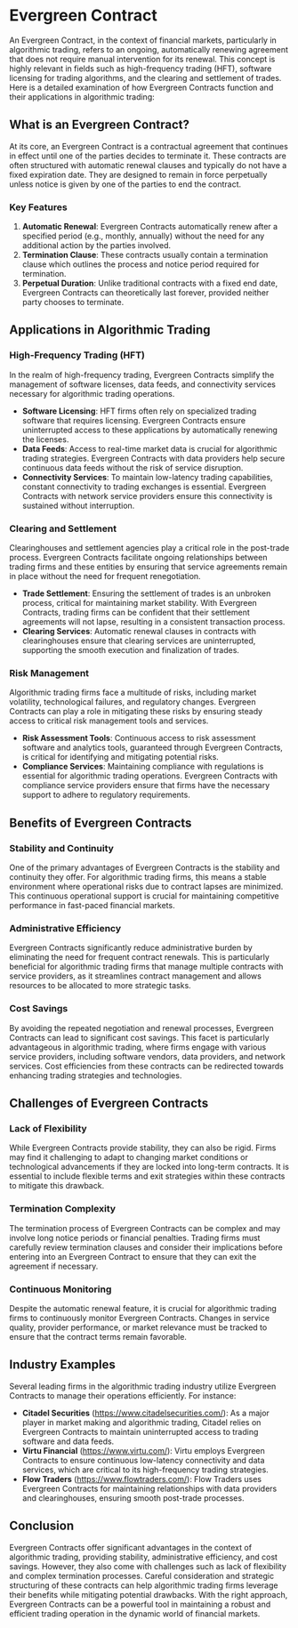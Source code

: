 # Evergreen Contract

An Evergreen Contract, in the context of financial markets, particularly in algorithmic trading, refers to an ongoing, automatically renewing agreement that does not require manual intervention for its renewal. This concept is highly relevant in fields such as high-frequency trading (HFT), software licensing for trading algorithms, and the clearing and settlement of trades. Here is a detailed examination of how Evergreen Contracts function and their applications in algorithmic trading:

## What is an Evergreen Contract?

At its core, an Evergreen Contract is a contractual agreement that continues in effect until one of the parties decides to terminate it. These contracts are often structured with automatic renewal clauses and typically do not have a fixed expiration date. They are designed to remain in force perpetually unless notice is given by one of the parties to end the contract.

### Key Features
1. **Automatic Renewal**: Evergreen Contracts automatically renew after a specified period (e.g., monthly, annually) without the need for any additional action by the parties involved.
2. **Termination Clause**: These contracts usually contain a termination clause which outlines the process and notice period required for termination.
3. **Perpetual Duration**: Unlike traditional contracts with a fixed end date, Evergreen Contracts can theoretically last forever, provided neither party chooses to terminate.

## Applications in Algorithmic Trading

### High-Frequency Trading (HFT)
In the realm of high-frequency trading, Evergreen Contracts simplify the management of software licenses, data feeds, and connectivity services necessary for algorithmic trading operations.

- **Software Licensing**: HFT firms often rely on specialized trading software that requires licensing. Evergreen Contracts ensure uninterrupted access to these applications by automatically renewing the licenses.
- **Data Feeds**: Access to real-time market data is crucial for algorithmic trading strategies. Evergreen Contracts with data providers help secure continuous data feeds without the risk of service disruption.
- **Connectivity Services**: To maintain low-latency trading capabilities, constant connectivity to trading exchanges is essential. Evergreen Contracts with network service providers ensure this connectivity is sustained without interruption.

### Clearing and Settlement

Clearinghouses and settlement agencies play a critical role in the post-trade process. Evergreen Contracts facilitate ongoing relationships between trading firms and these entities by ensuring that service agreements remain in place without the need for frequent renegotiation.

- **Trade Settlement**: Ensuring the settlement of trades is an unbroken process, critical for maintaining market stability. With Evergreen Contracts, trading firms can be confident that their settlement agreements will not lapse, resulting in a consistent transaction process.
- **Clearing Services**: Automatic renewal clauses in contracts with clearinghouses ensure that clearing services are uninterrupted, supporting the smooth execution and finalization of trades.

### Risk Management

Algorithmic trading firms face a multitude of risks, including market volatility, technological failures, and regulatory changes. Evergreen Contracts can play a role in mitigating these risks by ensuring steady access to critical risk management tools and services.

- **Risk Assessment Tools**: Continuous access to risk assessment software and analytics tools, guaranteed through Evergreen Contracts, is critical for identifying and mitigating potential risks.
- **Compliance Services**: Maintaining compliance with regulations is essential for algorithmic trading operations. Evergreen Contracts with compliance service providers ensure that firms have the necessary support to adhere to regulatory requirements.

## Benefits of Evergreen Contracts

### Stability and Continuity

One of the primary advantages of Evergreen Contracts is the stability and continuity they offer. For algorithmic trading firms, this means a stable environment where operational risks due to contract lapses are minimized. This continuous operational support is crucial for maintaining competitive performance in fast-paced financial markets.

### Administrative Efficiency

Evergreen Contracts significantly reduce administrative burden by eliminating the need for frequent contract renewals. This is particularly beneficial for algorithmic trading firms that manage multiple contracts with service providers, as it streamlines contract management and allows resources to be allocated to more strategic tasks.

### Cost Savings

By avoiding the repeated negotiation and renewal processes, Evergreen Contracts can lead to significant cost savings. This facet is particularly advantageous in algorithmic trading, where firms engage with various service providers, including software vendors, data providers, and network services. Cost efficiencies from these contracts can be redirected towards enhancing trading strategies and technologies.

## Challenges of Evergreen Contracts

### Lack of Flexibility

While Evergreen Contracts provide stability, they can also be rigid. Firms may find it challenging to adapt to changing market conditions or technological advancements if they are locked into long-term contracts. It is essential to include flexible terms and exit strategies within these contracts to mitigate this drawback.

### Termination Complexity

The termination process of Evergreen Contracts can be complex and may involve long notice periods or financial penalties. Trading firms must carefully review termination clauses and consider their implications before entering into an Evergreen Contract to ensure that they can exit the agreement if necessary.

### Continuous Monitoring

Despite the automatic renewal feature, it is crucial for algorithmic trading firms to continuously monitor Evergreen Contracts. Changes in service quality, provider performance, or market relevance must be tracked to ensure that the contract terms remain favorable.

## Industry Examples

Several leading firms in the algorithmic trading industry utilize Evergreen Contracts to manage their operations efficiently. For instance:

- **Citadel Securities** (https://www.citadelsecurities.com/): As a major player in market making and algorithmic trading, Citadel relies on Evergreen Contracts to maintain uninterrupted access to trading software and data feeds.
- **Virtu Financial** (https://www.virtu.com/): Virtu employs Evergreen Contracts to ensure continuous low-latency connectivity and data services, which are critical to its high-frequency trading strategies.
- **Flow Traders** (https://www.flowtraders.com/): Flow Traders uses Evergreen Contracts for maintaining relationships with data providers and clearinghouses, ensuring smooth post-trade processes.

## Conclusion

Evergreen Contracts offer significant advantages in the context of algorithmic trading, providing stability, administrative efficiency, and cost savings. However, they also come with challenges such as lack of flexibility and complex termination processes. Careful consideration and strategic structuring of these contracts can help algorithmic trading firms leverage their benefits while mitigating potential drawbacks. With the right approach, Evergreen Contracts can be a powerful tool in maintaining a robust and efficient trading operation in the dynamic world of financial markets.